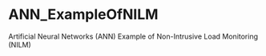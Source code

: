 # ANN_ExampleOfNILM
Artificial Neural Networks (ANN) Example of Non-Intrusive Load Monitoring (NILM)
